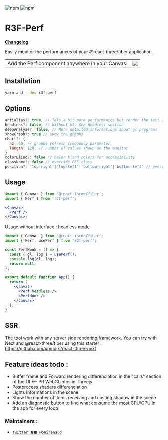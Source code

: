 ![npm](https://img.shields.io/npm/v/r3f-perf) ![npm](https://img.shields.io/npm/dw/r3f-perf)

# R3F-Perf
**[Changelog](https://github.com/utsuboco/r3f-perf/blob/main/packages/r3f-perf/CHANGELOG.md)**

Easily monitor the performances of your @react-three/fiber application.

<table>
  <tr>
    <td>Add the Perf component anywhere in your Canvas.</td>
    <td>
<a href="https://wtp9t.csb.app/">
  <img src="https://user-images.githubusercontent.com/15867665/120879065-bd666680-c5fb-11eb-9c8f-632b7ce09456.png" /></td>
</a>
  </tr>
</table>

## Installation

```bash
yarn add --dev r3f-perf
```

## Options

```jsx
antialias?: true, // Take a bit more performances but render the text with antialiasing
headless?: false, // Without UI. See Headless section
deepAnalyze?: false, // More detailed informations about gl programs
showGraph?: true // show the graphs
chart?: {
  hz: 60, // graphs refresh frequency parameter
  length: 120, // number of values shown on the monitor
}
colorBlind?: false // Color blind colors for accessibility
className?: false // override CSS class
position?: 'top-right'|'top-left'|'bottom-right'|'bottom-left' // override position, default is top-right
```

## Usage

```jsx
import { Canvas } from '@react-three/fiber';
import { Perf } from 'r3f-perf';

<Canvas>
  <Perf />
</Canvas>;
```

Usage without interface : headless mode

```jsx
import { Canvas } from '@react-three/fiber';
import { Perf, usePerf } from 'r3f-perf';

const PerfHook = () => {
  const { gl, log } = usePerf();
  console.log(gl, log);
  return null;
};

export default function App() {
  return (
    <Canvas>
      <Perf headless />
      <PerfHook />
    </Canvas>
  );
}
```

## SSR

The tool work with any server side rendering framework. You can try with Next and @react-three/fiber using this starter :
https://github.com/pmndrs/react-three-next



## Feature ideas todo :

- Buffer frame and Forward rendering differenciation in the "calls" section of the UI <-- PR WebGLInfos in Threejs
- Postprocess shaders differenciation
- Lights informations in the scene
- Show the number of items receiving and casting shadow in the scene
- Add an diagnostic button to find what consume the most CPU/GPU in the app for every loop

### Maintainers :

- [`twitter 🐈‍⬛ @onirenaud`](https://twitter.com/onirenaud)
